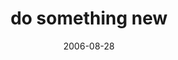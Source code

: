 ---
layout: base.njk
title : 'do something new' 
view_title : 'do something new' 
year : '2006' 
date : '2006-08-28' 
img_file : '/drawing/dosomethingnew.png' 
html_file : 'dosomethingnew' 
next_html : 'youtoldmeisavedyou.html' 
year_order : '231' 
permalink : "title/{{html_file}}.html"
---